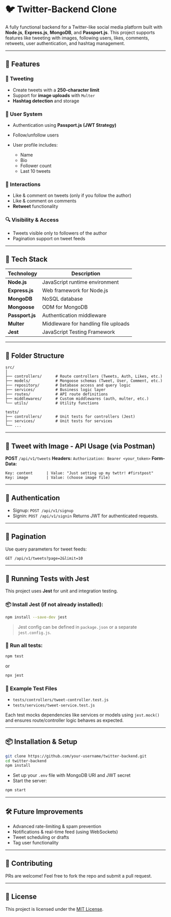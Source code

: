 # 🐦 Twitter-Backend Clone

A fully functional backend for a Twitter-like social media platform built with **Node.js**, **Express.js**, **MongoDB**, and **Passport.js**. This project supports features like tweeting with images, following users, likes, comments, retweets, user authentication, and hashtag management.

---

## 🚀 Features

### 📝 Tweeting

* Create tweets with a **250-character limit**
* Support for **image uploads** with `Multer`
* **Hashtag detection** and storage

### 👥 User System

* Authentication using **Passport.js (JWT Strategy)**
* Follow/unfollow users
* User profile includes:

  * Name
  * Bio
  * Follower count
  * Last 10 tweets

### 💬 Interactions

* Like & comment on tweets (only if you follow the author)
* Like & comment on comments
* **Retweet** functionality

### 🔍 Visibility & Access

* Tweets visible only to followers of the author
* Pagination support on tweet feeds

---

## 🧱 Tech Stack

| Technology      | Description                          |
| --------------- | ------------------------------------ |
| **Node.js**     | JavaScript runtime environment       |
| **Express.js**  | Web framework for Node.js            |
| **MongoDB**     | NoSQL database                       |
| **Mongoose**    | ODM for MongoDB                      |
| **Passport.js** | Authentication middleware            |
| **Multer**      | Middleware for handling file uploads |
| **Jest**        | JavaScript Testing Framework         |

---

## 📁 Folder Structure

```
src/
│
├── controllers/      # Route controllers (Tweets, Auth, Likes, etc.)
├── models/           # Mongoose schemas (Tweet, User, Comment, etc.)
├── repository/       # Database access and query logic
├── services/         # Business logic layer
├── routes/           # API route definitions
├── middlewares/      # Custom middlewares (auth, multer, etc.)
└── utils/            # Utility functions

tests/
├── controllers/      # Unit tests for controllers (Jest)
├── services/         # Unit tests for services
└── ...
```

---

## 📸 Tweet with Image - API Usage (via Postman)

**POST** `/api/v1/tweets`
**Headers:** `Authorization: Bearer <your_token>`
**Form-Data:**

```
Key: content      | Value: "Just setting up my twttr! #firstpost"
Key: image        | Value: (choose image file)
```

---

## 🔐 Authentication

* Signup: `POST /api/v1/signup`
* Signin: `POST /api/v1/signin`
  Returns JWT for authenticated requests.

---

## 📌 Pagination

Use query parameters for tweet feeds:

```
GET /api/v1/tweets?page=2&limit=10
```

---

## 🧪 Running Tests with Jest

This project uses **Jest** for unit and integration testing.

### 📦 Install Jest (if not already installed):

```bash
npm install --save-dev jest
```

> Jest config can be defined in `package.json` or a separate `jest.config.js`.

### 🧪 Run all tests:

```bash
npm test
```

or

```bash
npx jest
```

### 🧪 Example Test Files

* `tests/controllers/tweet-controller.test.js`
* `tests/services/tweet-service.test.js`

Each test mocks dependencies like services or models using `jest.mock()` and ensures route/controller logic behaves as expected.

---

## 📦 Installation & Setup

```bash
git clone https://github.com/your-username/twitter-backend.git
cd twitter-backend
npm install
```

* Set up your `.env` file with MongoDB URI and JWT secret
* Start the server:

```bash
npm start
```

---

## 🛠 Future Improvements

* Advanced rate-limiting & spam prevention
* Notifications & real-time feed (using WebSockets)
* Tweet scheduling or drafts
* Tag user functionality

---

## 🤝 Contributing

PRs are welcome! Feel free to fork the repo and submit a pull request.

---

## 📄 License

This project is licensed under the [MIT License](LICENSE).